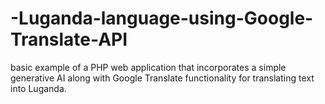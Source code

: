 # -Luganda-language-using-Google-Translate-API
basic example of a PHP web application that incorporates a simple generative AI along with Google Translate functionality for translating text into Luganda.
